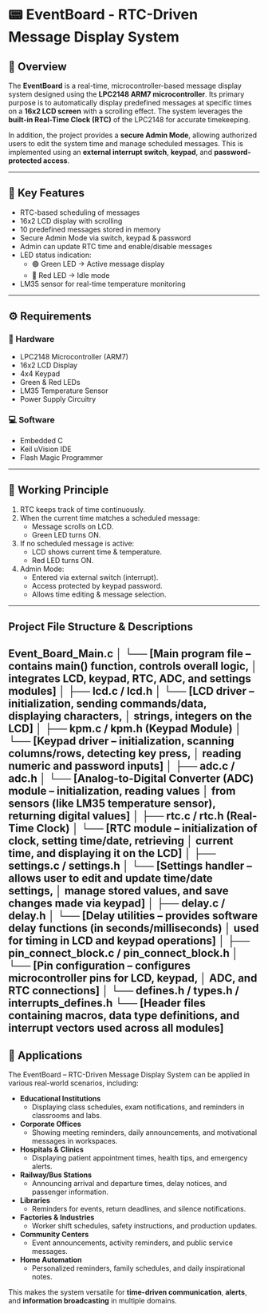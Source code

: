 # 📟 EventBoard - RTC-Driven Message Display System  

## 📖 Overview  
The **EventBoard** is a real-time, microcontroller-based message display system designed using the **LPC2148 ARM7 microcontroller**. Its primary purpose is to automatically display predefined messages at specific times on a **16x2 LCD screen** with a scrolling effect. The system leverages the **built-in Real-Time Clock (RTC)** of the LPC2148 for accurate timekeeping.  

In addition, the project provides a **secure Admin Mode**, allowing authorized users to edit the system time and manage scheduled messages. This is implemented using an **external interrupt switch**, **keypad**, and **password-protected access**.  

---

## 🌟 Key Features  
- RTC-based scheduling of messages  
- 16x2 LCD display with scrolling  
- 10 predefined messages stored in memory  
- Secure Admin Mode via switch, keypad & password  
- Admin can update RTC time and enable/disable messages  
- LED status indication:  
  - 🟢 Green LED → Active message display  
  - 🔴 Red LED → Idle mode  
- LM35 sensor for real-time temperature monitoring    

---

## ⚙️ Requirements  

### 🔧 Hardware  
- LPC2148 Microcontroller (ARM7)  
- 16x2 LCD Display  
- 4x4 Keypad  
- Green & Red LEDs  
- LM35 Temperature Sensor   
- Power Supply Circuitry  

### 💻 Software  
- Embedded C  
- Keil uVision IDE  
- Flash Magic Programmer  

---

## 🔄 Working Principle  
1. RTC keeps track of time continuously.  
2. When the current time matches a scheduled message:  
   - Message scrolls on LCD.  
   - Green LED turns ON.  
3. If no scheduled message is active:  
   - LCD shows current time & temperature.  
   - Red LED turns ON.  
4. Admin Mode:  
   - Entered via external switch (interrupt).  
   - Access protected by keypad password.  
   - Allows time editing & message selection.  
---
## Project File Structure & Descriptions
Event_Board_Main.c
│   └── [Main program file – contains main() function, controls overall logic,
│        integrates LCD, keypad, RTC, ADC, and settings modules]
│
├── lcd.c / lcd.h
│   └── [LCD driver – initialization, sending commands/data, displaying characters,
│        strings, integers on the LCD]
│
├── kpm.c / kpm.h (Keypad Module)
│   └── [Keypad driver – initialization, scanning columns/rows, detecting key press,
│        reading numeric and password inputs]
│
├── adc.c / adc.h
│   └── [Analog-to-Digital Converter (ADC) module – initialization, reading values
│        from sensors (like LM35 temperature sensor), returning digital values]
│
├── rtc.c / rtc.h (Real-Time Clock)
│   └── [RTC module – initialization of clock, setting time/date, retrieving
│        current time, and displaying it on the LCD]
│
├── settings.c / settings.h
│   └── [Settings handler – allows user to edit and update time/date settings,
│        manage stored values, and save changes made via keypad]
│
├── delay.c / delay.h
│   └── [Delay utilities – provides software delay functions (in seconds/milliseconds)
│        used for timing in LCD and keypad operations]
│
├── pin_connect_block.c / pin_connect_block.h
│   └── [Pin configuration – configures microcontroller pins for LCD, keypad,
│        ADC, and RTC connections]
│
└── defines.h / types.h / interrupts_defines.h
    └── [Header files containing macros, data type definitions, and interrupt
         vectors used across all modules]
---
## 🎯 Applications  

The EventBoard – RTC-Driven Message Display System can be applied in various real-world scenarios, including:  

- **Educational Institutions**  
  - Displaying class schedules, exam notifications, and reminders in classrooms and labs.  
- **Corporate Offices**  
  - Showing meeting reminders, daily announcements, and motivational messages in workspaces.  
- **Hospitals & Clinics**  
  - Displaying patient appointment times, health tips, and emergency alerts.  
- **Railway/Bus Stations**  
  - Announcing arrival and departure times, delay notices, and passenger information.  
- **Libraries**  
  - Reminders for events, return deadlines, and silence notifications.  
- **Factories & Industries**  
  - Worker shift schedules, safety instructions, and production updates.  
- **Community Centers**  
  - Event announcements, activity reminders, and public service messages.  
- **Home Automation**  
  - Personalized reminders, family schedules, and daily inspirational notes.  

This makes the system versatile for **time-driven communication**, **alerts**, and **information broadcasting** in multiple domains.  

